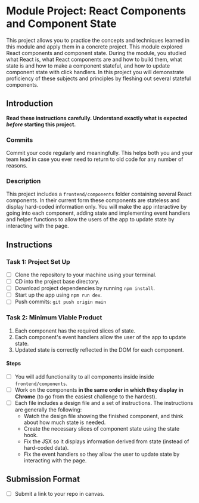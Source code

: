 # Module Project: React Components and Component State

This project allows you to practice the concepts and techniques learned in this module and apply them in a concrete project. This module explored React components and component state. During the module, you studied what React is, what React components are and how to build them, what state is and how to make a component stateful, and how to update component state with click handlers. In this project you will demonstrate proficiency of these subjects and principles by fleshing out several stateful components.

## Introduction

**Read these instructions carefully. Understand exactly what is expected _before_ starting this project.**

### Commits

Commit your code regularly and meaningfully. This helps both you and your team lead in case you ever need to return to old code for any number of reasons.

### Description

This project includes a `frontend/components` folder containing several React components. In their current form these components are stateless and display hard-coded information only. You will make the app interactive by going into each component, adding state and implementing event handlers and helper functions to allow the users of the app to update state by interacting with the page.

## Instructions

### Task 1: Project Set Up

- [ ] Clone the repository to your machine using your terminal.
- [ ] CD into the project base directory.
- [ ] Download project dependencies by running `npm install`.
- [ ] Start up the app using `npm run dev`.
- [ ] Push commits: `git push origin main`

### Task 2: Minimum Viable Product

1. Each component has the required slices of state.
2. Each component's event handlers allow the user of the app to update state.
3. Updated state is correctly reflected in the DOM for each component.

#### Steps

- [ ] You will add functionality to all components inside inside `frontend/components`.
- [ ] Work on the components **in the same order in which they display in Chrome** (to go from the easiest challenge to the hardest).
- [ ] Each file includes a design file and a set of instructions. The instructions are generally the following:
  - Watch the design file showing the finished component, and think about how much state is needed.
  - Create the necessary slices of component state using the state hook.
  - Fix the JSX so it displays information derived from state (instead of hard-coded data).
  - Fix the event handlers so they allow the user to update state by interacting with the page.

## Submission Format

- [ ] Submit a link to your repo in canvas.
